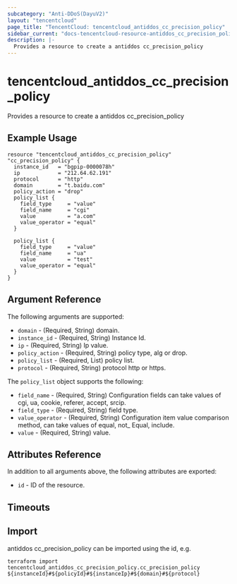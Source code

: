 ```yaml
---
subcategory: "Anti-DDoS(DayuV2)"
layout: "tencentcloud"
page_title: "TencentCloud: tencentcloud_antiddos_cc_precision_policy"
sidebar_current: "docs-tencentcloud-resource-antiddos_cc_precision_policy"
description: |-
  Provides a resource to create a antiddos cc_precision_policy
---
```


# tencentcloud_antiddos_cc_precision_policy

Provides a resource to create a antiddos cc_precision_policy

## Example Usage

```hcl
resource "tencentcloud_antiddos_cc_precision_policy" "cc_precision_policy" {
  instance_id   = "bgpip-0000078h"
  ip            = "212.64.62.191"
  protocol      = "http"
  domain        = "t.baidu.com"
  policy_action = "drop"
  policy_list {
    field_type     = "value"
    field_name     = "cgi"
    value          = "a.com"
    value_operator = "equal"
  }

  policy_list {
    field_type     = "value"
    field_name     = "ua"
    value          = "test"
    value_operator = "equal"
  }
}
```

## Argument Reference

The following arguments are supported:

* `domain` - (Required, String) domain.
* `instance_id` - (Required, String) Instance Id.
* `ip` - (Required, String) Ip value.
* `policy_action` - (Required, String) policy type, alg or drop.
* `policy_list` - (Required, List) policy list.
* `protocol` - (Required, String) protocol http or https.

The `policy_list` object supports the following:

* `field_name` - (Required, String) Configuration fields can take values of cgi, ua, cookie, referer, accept, srcip.
* `field_type` - (Required, String) field type.
* `value_operator` - (Required, String) Configuration item value comparison method, can take values of equal, not_ Equal, include.
* `value` - (Required, String) value.

## Attributes Reference

In addition to all arguments above, the following attributes are exported:

* `id` - ID of the resource.



## Timeouts

<no value>


## Import

antiddos cc_precision_policy can be imported using the id, e.g.

```
terraform import tencentcloud_antiddos_cc_precision_policy.cc_precision_policy ${instanceId}#${policyId}#${instanceIp}#${domain}#${protocol}
```

